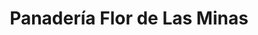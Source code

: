 ---
title: "Panadería Flor de Las Minas"
url: /caracas/panaderia-flor-de-las-minas/
shop: Bäckerei
---